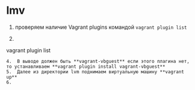 # lmv
1. проверяем наличие Vagrant plugins командой ``` vagrant plugin list ```
2. ```yaml
 vagrant plugin list
 ```
4.  В выводе должен быть **vagrant-vbguest** если этого плагина нет, то устанавливаем **vagrant plugin install vagrant-vbguest**
5.  Далее из директории lvm поднимаем виртуальную машину **vagrant up**
6.  
